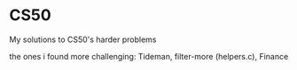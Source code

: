 # CS50

My solutions to CS50's harder problems

the ones i found more challenging: Tideman, filter-more (helpers.c), Finance
